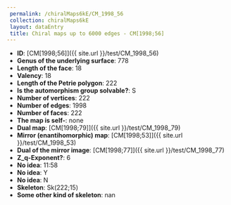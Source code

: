 ```yaml
--- 
 permalink: /chiralMaps6kE/CM_1998_56 
 collection: chiralMaps6kE
 layout: dataEntry
 title: Chiral maps up to 6000 edges - CM[1998;56]
---
```


- **ID**: [CM[1998;56]]({{ site.url }}/test/CM_1998_56)
- **Genus of the underlying surface**: 778
- **Length of the face**: 18
- **Valency**: 18
- **Length of the Petrie polygon**: 222
- **Is the automorphism group solvable?**: S
- **Number of vertices**: 222
- **Number of edges**: 1998
- **Number of faces**: 222
- **The map is self-**: none
- **Dual map**: [CM[1998;79]]({{ site.url }}/test/CM_1998_79)
- **Mirror (enantihomorphic) map**: [CM[1998;53]]({{ site.url }}/test/CM_1998_53)
- **Dual of the mirror image**: [CM[1998;77]]({{ site.url }}/test/CM_1998_77)
- **Z_q-Exponent?**: 6
- **No idea**:  11:58
- **No idea**: Y
- **No idea**: N
- **Skeleton**: Sk(222;15)
- **Some other kind of skeleton**: nan
